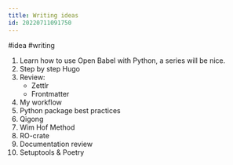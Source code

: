 ```yaml
---
title: Writing ideas
id: 20220711091750
---
```


#idea #writing

1. Learn how to use Open Babel with Python, a series will be nice.
2. Step by step Hugo
3. Review:
    - Zettlr
    - Frontmatter
4. My workflow
5. Python package best practices
6. Qigong
7. Wim Hof Method
8. RO-crate
9. Documentation review
10. Setuptools & Poetry

